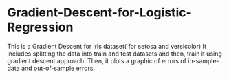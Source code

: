 # Gradient-Descent-for-Logistic-Regression
This is a Gradient Descent for iris dataset( for setosa and versicolor)
It includes splitting the data into train and test datasets and then, train it using gradient descent approach.
Then, it plots a graphic of errors of in-sample-data and out-of-sample errors.
